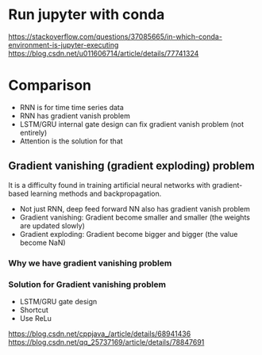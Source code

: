# Run jupyter with conda 
https://stackoverflow.com/questions/37085665/in-which-conda-environment-is-jupyter-executing  
https://blog.csdn.net/u011606714/article/details/77741324  

# Comparison  
* RNN is for time time series data
* RNN has gradient vanish problem
* LSTM/GRU internal gate design can fix gradient vanish problem (not entirely)
* Attention is the solution for that

## Gradient vanishing (gradient exploding) problem
It is a difficulty found in training artificial neural networks with gradient-based learning methods and backpropagation.  

* Not just RNN, deep feed forward NN also has gradient vanish problem
* Gradient vanishing: Gradient become smaller and smaller (the weights are updated slowly)
* Gradient exploding: Gradient become bigger and bigger (the value become NaN)

### Why we have gradient vanishing problem

### Solution for Gradient vanishing problem
* LSTM/GRU gate design
* Shortcut
* Use ReLu


https://blog.csdn.net/cppjava_/article/details/68941436  
https://blog.csdn.net/qq_25737169/article/details/78847691  
